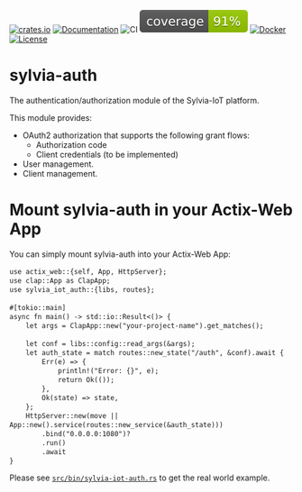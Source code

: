 [![crates.io](https://img.shields.io/crates/v/sylvia-iot-auth)](https://crates.io/crates/sylvia-iot-auth)
[![Documentation](https://docs.rs/sylvia-iot-auth/badge.svg)](https://docs.rs/sylvia-iot-auth)
![CI](https://github.com/woofdogtw/sylvia-iot-core/actions/workflows/build-test.yaml/badge.svg)
[![Coverage](https://raw.githubusercontent.com/woofdogtw/sylvia-iot-core/gh-pages/docs/coverage/sylvia-iot-auth/badges/flat.svg)](https://woofdogtw.github.io/sylvia-iot-core/coverage/sylvia-iot-auth/)
[![Docker](https://img.shields.io/docker/v/woofdogtw/sylvia-iot-auth?label=docker&logo=docker)](https://hub.docker.com/r/woofdogtw/sylvia-iot-auth)
[![License](https://img.shields.io/badge/license-MIT-blue.svg)](LICENSE)

# sylvia-auth

The authentication/authorization module of the Sylvia-IoT platform.

This module provides:

- OAuth2 authorization that supports the following grant flows:
    - Authorization code
    - Client credentials (to be implemented)
- User management.
- Client management.

# Mount sylvia-auth in your Actix-Web App

You can simply mount sylvia-auth into your Actix-Web App:

    use actix_web::{self, App, HttpServer};
    use clap::App as ClapApp;
    use sylvia_iot_auth::{libs, routes};

    #[tokio::main]
    async fn main() -> std::io::Result<()> {
        let args = ClapApp::new("your-project-name").get_matches();

        let conf = libs::config::read_args(&args);
        let auth_state = match routes::new_state("/auth", &conf).await {
            Err(e) => {
                println!("Error: {}", e);
                return Ok(());
            },
            Ok(state) => state,
        };
        HttpServer::new(move || App::new().service(routes::new_service(&auth_state)))
            .bind("0.0.0.0:1080")?
            .run()
            .await
    }

Please see [`src/bin/sylvia-iot-auth.rs`](src/bin/sylvia-iot-auth.rs) to get the real world example.
